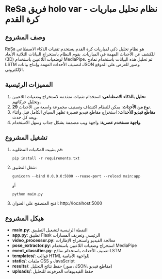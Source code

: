 #  ReSa فريق holo var - نظام تحليل مباريات كرة القدم

## وصف المشروع
ReSa هو نظام تحليل ذكي لمباريات كرة القدم يستخدم تقنيات الذكاء الاصطناعي للكشف عن الأحداث المهمة في المباريات. يقوم النظام باستخراج البيانات الثلاثية الأبعاد (3D) لوضعيات اللاعبين باستخدام MediaPipe، ثم تحليل هذه البيانات باستخدام نماذج LSTM لتصنيف الأحداث المهمة وإنتاج بيانات JSON وصور للعرض على الموقع الإلكتروني.

## المميزات الرئيسية
1. **تحليل بالذكاء الاصطناعي**: استخدام تقنيات متقدمة لاستخراج وضعيات اللاعبين وتحليل حركاتهم.
2. **29 نوع من الأحداث**: يمكن للنظام اكتشاف وتصنيف مجموعة واسعة من الأحداث.
3. **مقاطع فيديو للأحداث**: استخراج مقاطع فيديو قصيرة تظهر السياق الكامل قبل وأثناء وبعد كل حدث.
4. **واجهة مستخدم عصرية**: واجهة ويب مصممة بشكل جذاب وسهل الاستخدام.

## تشغيل المشروع
1. قم بتثبيت المكتبات المطلوبة:
   ```
   pip install -r requirements.txt
   ```

2. شغل التطبيق:
   ```
   gunicorn --bind 0.0.0.0:5000 --reuse-port --reload main:app
   ```
   أو
   ```
   python main.py
   ```

3. افتح المتصفح على العنوان: http://localhost:5000

## هيكل المشروع
- **main.py**: النقطة الرئيسية لتشغيل التطبيق
- **app.py**: تطبيق Flask الرئيسي وتعريف المسارات
- **video_processor.py**: معالجة الفيديو واستخراج الإطارات
- **pose_extractor.py**: استخراج وضعيات اللاعبين باستخدام MediaPipe
- **event_classifier.py**: تصنيف الأحداث باستخدام نماذج LSTM
- **templates/**: قوالب HTML للواجهة الأمامية
- **static/**: ملفات CSS و JavaScript
- **results/**: حفظ نتائج التحليل (صور، JSON، مقاطع فيديو)
- **uploads/**: حفظ الفيديوهات المرفوعة للتحليل
